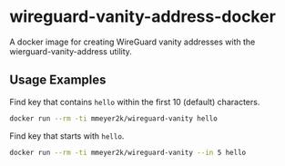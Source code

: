 # wireguard-vanity-address-docker

A docker image for creating WireGuard vanity addresses with the wierguard-vanity-address utility.

## Usage Examples

Find key that contains `hello` within the first 10 (default) characters.

```bash
docker run --rm -ti mmeyer2k/wireguard-vanity hello
```

Find key that starts with `hello`.

```bash
docker run --rm -ti mmeyer2k/wireguard-vanity --in 5 hello
```
